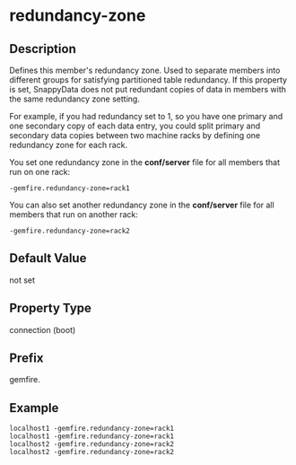 # redundancy-zone

## Description

Defines this member's redundancy zone. Used to separate members into different groups for satisfying partitioned table redundancy. If this property is set, SnappyData does not put redundant copies of data in members with the same redundancy zone setting.

For example, if you had redundancy set to 1, so you have one primary and one secondary copy of each data entry, you could split primary and secondary data copies between two machine racks by defining one redundancy zone for each rack. 

You set one redundancy zone in the **conf/server** file for all members that run on one rack:

``` 
-gemfire.redundancy-zone=rack1
```

You can also set another redundancy zone in the **conf/server** file for all members that run on another rack:

```
-gemfire.redundancy-zone=rack2
```

## Default Value

not set

## Property Type

connection (boot)

## Prefix

gemfire.

## Example

```
localhost1 -gemfire.redundancy-zone=rack1
localhost1 -gemfire.redundancy-zone=rack1
localhost2 -gemfire.redundancy-zone=rack2
localhost2 -gemfire.redundancy-zone=rack2
```